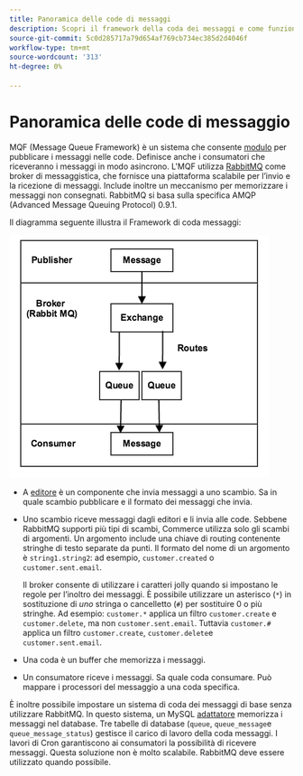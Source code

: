 ```yaml
---
title: Panoramica delle code di messaggi
description: Scopri il framework della coda dei messaggi e come funziona con l’applicazione Adobe Commerce e Magenti Open Source.
source-git-commit: 5c0d285717a79d654af769cb734ec385d2d4046f
workflow-type: tm+mt
source-wordcount: '313'
ht-degree: 0%

---
```



# Panoramica delle code di messaggio

MQF (Message Queue Framework) è un sistema che consente [modulo](https://glossary.magento.com/module) per pubblicare i messaggi nelle code. Definisce anche i consumatori che riceveranno i messaggi in modo asincrono. L&#39;MQF utilizza [RabbitMQ](http://www.rabbitmq.com) come broker di messaggistica, che fornisce una piattaforma scalabile per l’invio e la ricezione di messaggi. Include inoltre un meccanismo per memorizzare i messaggi non consegnati. RabbitMQ si basa sulla specifica AMQP (Advanced Message Queuing Protocol) 0.9.1.

Il diagramma seguente illustra il Framework di coda messaggi:

![Framework di coda messaggi](../../assets/configuration/mq-framework.png)

- A [editore](https://glossary.magento.com/publisher-subscriber-pattern) è un componente che invia messaggi a uno scambio. Sa in quale scambio pubblicare e il formato dei messaggi che invia.

- Uno scambio riceve messaggi dagli editori e li invia alle code. Sebbene RabbitMQ supporti più tipi di scambi, Commerce utilizza solo gli scambi di argomenti. Un argomento include una chiave di routing contenente stringhe di testo separate da punti. Il formato del nome di un argomento è `string1.string2`: ad esempio, `customer.created` o `customer.sent.email`.

   Il broker consente di utilizzare i caratteri jolly quando si impostano le regole per l’inoltro dei messaggi. È possibile utilizzare un asterisco (`*`) in sostituzione di _uno_ stringa o cancelletto (`#`) per sostituire 0 o più stringhe. Ad esempio: `customer.*` applica un filtro `customer.create` e `customer.delete`, ma non `customer.sent.email`. Tuttavia `customer.#` applica un filtro `customer.create`,  `customer.delete`e `customer.sent.email`.

- Una coda è un buffer che memorizza i messaggi.

- Un consumatore riceve i messaggi. Sa quale coda consumare. Può mappare i processori del messaggio a una coda specifica.

È inoltre possibile impostare un sistema di coda dei messaggi di base senza utilizzare RabbitMQ. In questo sistema, un MySQL [adattatore](https://glossary.magento.com/adapter) memorizza i messaggi nel database. Tre tabelle di database (`queue`, `queue_message`e `queue_message_status`) gestisce il carico di lavoro della coda messaggi. I lavori di Cron garantiscono ai consumatori la possibilità di ricevere messaggi. Questa soluzione non è molto scalabile. RabbitMQ deve essere utilizzato quando possibile.
